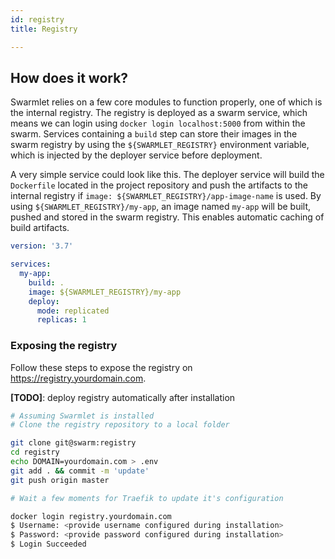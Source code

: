```yaml
---
id: registry
title: Registry

---
```


## How does it work?
Swarmlet relies on a few core modules to function properly, one of which is the internal registry. The registry is deployed as a swarm service, which means we can login using `docker login localhost:5000` from within the swarm. Services containing a `build` step can store their images in the swarm registry by using the `${SWARMLET_REGISTRY}` environment variable, which is injected by the deployer service before deployment.  

A very simple service could look like this. The deployer service will build the `Dockerfile` located in the project repository and push the artifacts to the internal registry if `image: ${SWARMLET_REGISTRY}/app-image-name` is used. By using `${SWARMLET_REGISTRY}/my-app`, an image named `my-app` will be built, pushed and stored in the swarm registry. This enables automatic caching of build artifacts.
```yml
version: '3.7'

services:
  my-app:
    build: .
    image: ${SWARMLET_REGISTRY}/my-app
    deploy:
      mode: replicated
      replicas: 1
```
### Exposing the registry
Follow these steps to expose the registry on https://registry.yourdomain.com.  

**[TODO]**: deploy registry automatically after installation

```bash
# Assuming Swarmlet is installed
# Clone the registry repository to a local folder

git clone git@swarm:registry
cd registry
echo DOMAIN=yourdomain.com > .env
git add . && commit -m 'update'
git push origin master

# Wait a few moments for Traefik to update it's configuration

docker login registry.yourdomain.com
$ Username: <provide username configured during installation>
$ Password: <provide password configured during installation>
$ Login Succeeded
```
